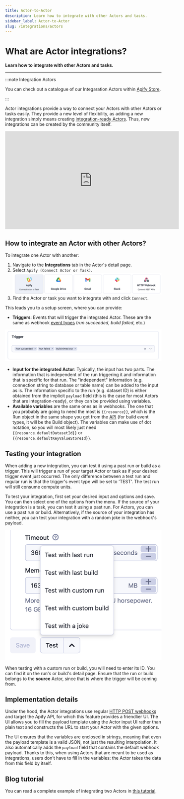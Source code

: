 ```yaml
---
title: Actor-to-Actor
description: Learn how to integrate with other Actors and tasks.
sidebar_label: Actor-to-Actor
slug: /integrations/actors
---
```


# What are Actor integrations?

**Learn how to integrate with other Actors and tasks.**

---

:::note Integration Actors

You can check out a catalogue of our Integaration Actors within [Apify Store](https://apify.com/store/categories/integrations).

:::

Actor integrations provide a way to connect your Actors with other Actors or tasks easily. They provide a new level of flexibility, as adding a new integration simply means creating [integration-ready Actors](/platform/integrations/actors/integration-ready-actors). Thus, new integrations can be created by the community itself.

<iframe width="560" height="315" src="https://www.youtube-nocookie.com/embed/zExnYbvFoBM" title="YouTube video player" frameborder="0" allow="accelerometer; autoplay; clipboard-write; encrypted-media; gyroscope; picture-in-picture; web-share" allowfullscreen></iframe>

## How to integrate an Actor with other Actors?

To integrate one Actor with another:

1. Navigate to the **Integrations** tab in the Actor's detail page.
2. Select `Apify (Connect Actor or Task)`.
![Add integration](./images/integrations_add.png)
3. Find the Actor or task you want to integrate with and click `Connect`.

This leads you to a setup screen, where you can provide:

- **Triggers**: Events that will trigger the integrated Actor. These are the same as webhook [event types](/platform/integrations/webhooks/events) (*run succeeded*, *build failed*, etc.)

![Integration trigger select](./images/integration_triggers.png)

- **Input for the integrated Actor**: Typically, the input has two parts. The information that is independent of the run triggering it and information that is specific for that run. The "independent" information (e.g. connection string to database or table name) can be added to the input as is. The information specific to the run (e.g. dataset ID) is either obtained from the implicit `payload` field (this is the case for most Actors that are integration-ready), or they can be provided using variables.
- **Available variables** are the same ones as in webhooks. The one that you probably are going to need the most is `{{resource}}`, which is the Run object in the same shape you get from the [API](/api/v2#/reference/actor-runs/run-object-and-its-storages/get-run) (for build event types, it will be the Build object). The variables can make use of dot notation, so you will most likely just need `{{resource.defaultDatasetId}}` or `{{resource.defaultKeyValueStoreId}}`.

## Testing your integration

When adding a new integration, you can test it using a past run or build as a trigger. This will trigger a run of your target Actor or task as if your desired trigger event just occurred. The only difference between a test run and regular run is that the trigger's event type will be set to 'TEST'. The test run will still consume compute units.

To test your integration, first set your desired input and options and save. You can then select one of the options from the menu. If the source of your integration is a task, you can test it using a past run. For Actors, you can use a past run or build. Alternatively, if the source of your integration has neither, you can test your integration with a random joke in the webhook's payload.

![Test integration options](./images/integrations_test_options.png)

When testing with a custom run or build, you will need to enter its ID. You can find it on the run's or build's detail page. Ensure that the run or build belongs to the **source** Actor, since that is where the trigger will be coming from.

## Implementation details

Under the hood, the Actor integrations use regular [HTTP POST webhooks](https://www.redhat.com/en/topics/automation/what-is-a-webhook) and target the Apify API, for which this feature provides a friendlier UI. The UI allows you to fill the payload template using the Actor input UI rather than plain text and constructs the URL to start your Actor with the given options.

The UI ensures that the variables are enclosed in strings, meaning that even the payload template is a valid JSON, not just the resulting interpolation. It also automatically adds the `payload` field that contains the default webhook payload. Thanks to this, when using Actors that are meant to be used as integrations, users don't have to fill in the variables: the Actor takes the data from this field by itself.

## Blog tutorial

You can read a complete example of integrating two Actors in [this tutorial](https://blog.apify.com/connecting-scrapers-apify-integration/).
